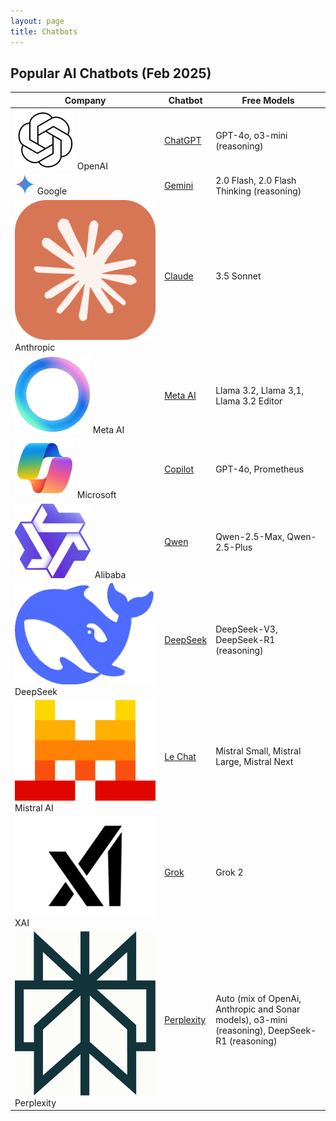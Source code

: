 ```yaml
---
layout: page
title: Chatbots
---
```


<style>
    .post tr td:first-of-type { display: flex; align-items: center; }
    .post tr td:first-of-type img { width: 1.4em; height: unset; margin-right: .5em;}
</style>

## Popular AI Chatbots (Feb 2025)

| Company | Chatbot | Free Models |
| ------- | ------- | ----------- |
| ![](/static/images/logos/openai.svg) OpenAI | [ChatGPT](https://chatgpt.com/) | GPT-4o, o3-mini (reasoning) |
| ![](/static/images/logos/gemini.svg) Google | [Gemini](https://gemini.google.com/app) | 2.0 Flash, 2.0 Flash Thinking (reasoning) |
| ![](/static/images/logos/claude.svg) Anthropic | [Claude](https://claude.ai) | 3.5 Sonnet |
| ![](/static/images/logos/meta-ai.png) Meta AI | [Meta AI](https://www.meta.ai/) | Llama 3.2, Llama 3,1, Llama 3.2 Editor |
| ![](/static/images/logos/copilot.svg) Microsoft | [Copilot](https://copilot.microsoft.com/) | GPT-4o, Prometheus |
| ![](/static/images/logos/qwen.png) Alibaba | [Qwen](https://chat.qwenlm.ai/) | Qwen-2.5-Max, Qwen-2.5-Plus |
| ![](/static/images/logos/deepseek.png) DeepSeek | [DeepSeek](https://chat.deepseek.com/) | DeepSeek-V3, DeepSeek-R1 (reasoning) |
| ![](/static/images/logos/mistral.svg) Mistral AI | [Le Chat](https://chat.mistral.ai/chat) | Mistral Small, Mistral Large, Mistral Next |
| ![](/static/images/logos/xai.svg) XAI | [Grok](https://grok.com/) | Grok 2 |
| ![](/static/images/logos/perplexity.png) Perplexity | [Perplexity](https://www.perplexity.ai/) | Auto (mix of OpenAi, Anthropic and Sonar models), o3-mini (reasoning), DeepSeek-R1 (reasoning) |